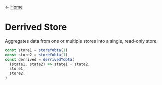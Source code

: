&larr; [Home](../../../README.md)

# Derrived Store

Aggregates data from one or multiple stores into a single, read-only store.

```js
const store1 = storeYobta(1)
const store2 = storeYobta(1)
const derrived = derrivedYobta(
  (state1, state2) => state1 + state2,
  store1,
  store2,
)
```
